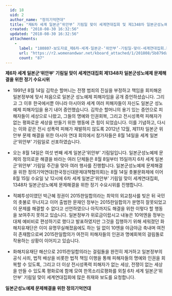 ```yaml
---
  id: 18
  uid: 2
  author_name: "정의기억연대"
  title: "제6차 세계 일본군‘위안부’ 기림일 맞이 세계연대집회 및 제1348차 일본군성노예제 문제해결을 위한 정기 수요시위"
  created: "2018-08-30 16:32:56"
  updated: "2018-08-30 16:32:56"
  attachments: 
    - 
      label: "180807-보도자료_제6차-세계-일본군-‘위안부’-기림일-맞이-세계연대집회.hwp"
      url: "https://r2.womenandwar.net/kboard_attached/1/201808/5b879da8ac0bf3134113.hwp"
      count: "87"
---
```

**제6차 세계 일본군‘위안부’ 기림일 맞이 세계연대집회 
제1348차 일본군성노예제 문제해결을 위한 정기 수요시위**

- 1991년 8월 14일 김학순 할머니는 전쟁 범죄의 진실을 부정하고 책임을 회피해온 일본정부에 맞서 처음으로 일본군 성노예제 피해자임을 공개 증언하셨습니다. 그리고 그 이후 한국에서뿐 아니라 아시아와 세계 여러 피해자들이 자신도 일본군 성노예제 피해자임을 용기 내어 증언했습니다. 김학순 할머니의 용기 있는 증언으로 피해자들이 세상으로 나왔고, 그들의 명예와 인권회복, 그리고 전시성폭력 피해자가 없는 평화로운 세상을 만들기 위한 행동에 큰 힘이 되었습니다. 이를 기념하고, 다시는 이와 같은 전시 성폭력 피해가 재발하지 않도록 2012년 12월, 제11차 일본군 위안부 문제 해결을 위한 아시아 연대 회의에서 참가자들은 8월 14일을 세계 일본군‘위안부’ 기림일로 선포하였습니다. 

- 오는 8월 14일은 여섯 번째 세계 일본군‘위안부’ 기림일입니다. 일본군성노예제 문제의 정의로운 해결을 바라는 여러 단체들은 8월 8일부터 15일까지 6차 세계 일본군‘위안부’ 기림일 주간을 맞아 여러 행사를 진행합니다. 일본군성노예제 문제해결을 위한 정의기억연대(한국정신대문제대책협의회)는 8월 14일 촛불문화제에 이어 8월 15일 수요일 낮 12시에 6차 세계 일본군‘위안부’ 기림일 맞이 세계연대집회, 1348차 일본군성노예제 문제해결을 위한 정기 수요시위를 진행합니다. 

- 적폐투성이였던 박근혜 정권이 2015한일합의라는 최악의 외교참사를 빚은 뒤 국민의 촛불로 무너지고 이어 출범한 문재인 정부는 2015한일합의가 분명히 잘못되었고 이 문제를 해결할 수 없다고 선언하였으나 아직까지도 해결을 위한 이렇다 할 행동을 보여주지 못하고 있습니다. 일본정부가 위로금이랍시고 내놓은 10억엔을 정부는 대체 예비비로 편성하기로 했다고 발표하였지만 그것을 집행하기 위해 세워졌던 화해치유재단은 이미 유명무실해졌음에도 하는 일 없이 10엔을 야금야금 축내며 여전히 존재함으로써 2015한일합의가 여전히 피해자들의 인권과 명예회복의 걸림돌로 작용하는 상황이 이어지고 있습니다. 

- 화해치유재단 해산으로 2015한일합의라는 걸림돌을 완전히 제거하고 일본정부의 공식 사죄, 법적 배상을 비롯한 법적 책임 이행을 통해 피해자들의 명예와 인권을 회복할 수 있도록, 그리고 더 이상 전시성폭력 피해자가 없는 세상, 전쟁이 없는 세상을 만들 수 있도록 평화로에 함께 모여 한목소리로평화를 외칠 6차 세계 일본군‘위안부’ 기림일 맞이 세계연대집회에 많은 취재와 보도를 요청합니다.

**일본군성노예제 문제해결을 위한 정의기억연대**